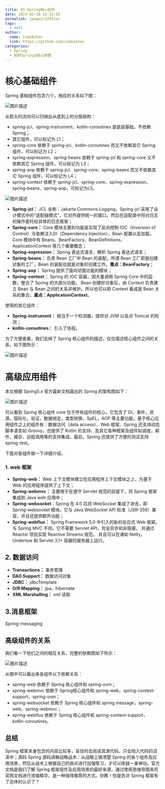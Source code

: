 ```yaml
---
title: 01-Spring核心组件
date: 2023-02-10 15:13:18
permalink: /pages/32011a/
tags: 
  - null
author: 
  name: CodeAshen
  link: https://github.com/codeashen
categories: 
  - Spring
  - 剖析Spring5核心原理
---
```

# 核心基础组件

Spring 基础组件包含六个，相应的关系如下图：

![图片描述](https://img1.sycdn.imooc.com/5f28db83000139b212360588.png)

从箭头的流向可以归纳出从底到上的分层结构：

- spring-jcl、spring-instrument、kotlin-coroutines 是底层基础，不依赖 Spring；
- 其它组件，可以标记为 L1；
- spring-core 依赖于 spring-jcl、kotlin-coroutines 而又不依赖其它 Spring 组件，可以标记为 L2；
- spring-expression、spring-beans 依赖于 spring-jcl 和 spring-core 又不依赖其它 Spring 组件，可以标记为 L3；
- spring-aop 依赖于 spring-jcl、spring-core、spring-beans 而又不依赖其它 Spring 组件，可以标记为 L4；
- spring-context 依赖于 spring-jcl、spring-core、spring-expression、spring-beans、spring-aop，可标记为L5。

![图片描述](https://img1.sycdn.imooc.com/5ecde6d90001860205310588.jpg)

- **Spring-jcl：** JCL 全称：Jakarta Commons Logging，Spring-jcl 采用了设计模式中的“适配器模式”，它对外提供统一的接口，然后在适配类中将对日志的操作委托给具体的日志框架；
- **Spring-core：** Core 模块主要的功能是实现了反向控制 IOC（Inversion of Control）与依赖注入DI（Dependency Injection）、Bean 配置以及加载。Core 模块中有 Beans、BeanFactory、BeanDefinitions、ApplicationContext 等几个重要概念；
- **Spring-expression：** Spring 表达式语言，解析 Spring 表达式语言；
- **Spring-beans：** 负责 Bean 工厂中 Bean 的装配，所谓 Bean 工厂即是创建对象的工厂，Bean 的装配也就是对象的创建工作。**重点：BeanFactory**；
- **Spring-aop：** Spring 提供了面向切面功能的模块；
- **Spring-context：** Spring 的 IOC 容器，因大量调用 Spring Core 中的函数，整合了 Spring 的大部分功能。 Bean 创建好对象后，由 Context 负责建立 Bean 与 Bean 之间的关系并维护。所以也可以把 Context 看成是 Bean 关系的集合，**重点：ApplicationContext**。

使用的其它组件：

- **Spring-instrument：** 相当于一个检测器，提供对 JVM 以及对 Tomcat 的检测；
- **kotlin-coroutines：** 引入了协程。

为了方便查看，我们去掉了 Spring 核心组件的描述，仅仅描述核心组件之间的关系，如下图所示：

![图片描述](https://img1.sycdn.imooc.com/5f28dc2c0001ebbc13090484.png)

# 高级应用组件

本文根据 Spring5.x 官方最新文档画出的 Spring 的架构图如下：

![图片描述](https://img1.sycdn.imooc.com/5ecde6b0000160ce12360803.png)

可以看到 Spring 核心组件 core 位于所有组件的核心，它包含了 DI，事件，资源，国际化，验证，数据绑定，类型转换，SpEL，AOP 等主要功能，基于核心应用组件之上的组件有：数据访问（data access）、Web 框架、Spring 还支持动态脚本语言如 Groovy，也提供了 Kotlin 的支持、及其它各种框架及组件如调度，邮件，缓存，远程调用等的支持集成。最后，Spring 还提供了方便的测试支持 spring-test。

下面对各组件做一下详细介绍。

### 1. web 框架

- **Spring-web：** Web 上下文模块建立在应用程序上下文模块之上，为基于 Web 的应用程序提供了上下文；
- **Spring-webmvc：** 主要用于在遵守 Servlet 规范的前提下，将 Spring 框架集成到 Java web 应用中；
- **Spring-websocket**：Spring 在 4.0 后将 WebSocket 集成了进去，即 Spring-websocket 模块。它与 Java WebSocket API 标准（JSR-356）兼容，并且还提供额外功能；
- **Spring-webflux：** Spring Framework 5.0 中引入的新的反应式 Web 框架。 与 Spring MVC 不同，它不需要 Servlet API，完全异步和非阻塞， 并通过 Reactor 项目实现 Reactive Streams 规范。 并且可以在诸如 Netty， Undertow 和 Servlet 3.1+ 容器的服务器上运行。

## 2. 数据访问

- **Transactions：** 事务管理
- **DAO Support：** 数据访问对象
- **JDBC：** jdbcTemplate
- **O/R Mapping：** jpa，hibernate
- **XML Marshalling：** xml 读取

## 3.消息框架

Spring-messaging

## 高级组件的关系

我们看一下他们之间的相互关系，完整的依赖图如下所示：

![图片描述](https://img1.sycdn.imooc.com/5f28dc7d0001248515890824.png)

从图中可以看出来各组件以下依赖关系：

- spring-web 依赖于 Spring 核心组件和 spring-oxm；
- spring-webmvc 依赖于 Spring核心组件和 spring-web，spring-context-support，spring-oxm；
- spring-websocket 依赖于 Spring 核心组件和 spring message，spring-web，spring-webmvc；
- spring-webflux 依赖于 Spring 核心组件和 spring-context-support，kotlin-coroutines。

## 总结

Spring 框架本身包含的内容比较多，盲目的去阅读其源代码，只会陷入代码的沼泽中；源码 Spring 源码讲解战略战术：从战略上搞清楚 Spring 的各个组件及应用场景，然后从战术上根据自己的弱点进行加强练习，才可以练就一身神功。官方文档是我们了解 Spring 框架组件及应用场景的最好来源，通过使用思维导图来将官网文档进行浓缩精华，是一种值得推荐的方式。你瞧！你是否对 Spring 框架有了总体的认识了？

